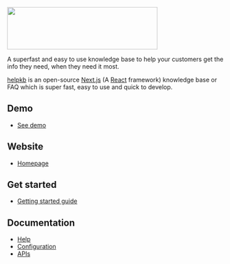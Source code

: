 <img src="https://helpkb.org/content/images/logo-text.jpg" height="99" width="350">

A superfast and easy to use knowledge base to help your customers get the info they need, when they need it most.

[helpkb](https://helpkb.org/) is an open-source [Next.js](https://nextjs.org) (A [React](https://reactjs.org/) framework) knowledge base or FAQ which is super fast, easy to use and quick to develop.

## Demo

- [See demo](https://docs.helpkb.org/)

## Website

- [Homepage](https://helpkb.org/)

## Get started

- [Getting started guide](https://helpkb.org/getting-started/)

## Documentation

- [Help](https://docs.helpkb.org/)
- [Configuration](https://docs.helpkb.org/category/configuration)
- [APIs](https://helpkb.org/documentation/)
